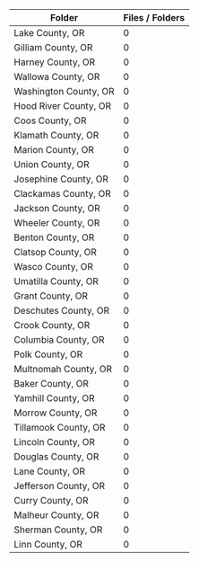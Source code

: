 | Folder                |   Files / Folders |
|-----------------------|-------------------|
| Lake County, OR       |                 0 |
| Gilliam County, OR    |                 0 |
| Harney County, OR     |                 0 |
| Wallowa County, OR    |                 0 |
| Washington County, OR |                 0 |
| Hood River County, OR |                 0 |
| Coos County, OR       |                 0 |
| Klamath County, OR    |                 0 |
| Marion County, OR     |                 0 |
| Union County, OR      |                 0 |
| Josephine County, OR  |                 0 |
| Clackamas County, OR  |                 0 |
| Jackson County, OR    |                 0 |
| Wheeler County, OR    |                 0 |
| Benton County, OR     |                 0 |
| Clatsop County, OR    |                 0 |
| Wasco County, OR      |                 0 |
| Umatilla County, OR   |                 0 |
| Grant County, OR      |                 0 |
| Deschutes County, OR  |                 0 |
| Crook County, OR      |                 0 |
| Columbia County, OR   |                 0 |
| Polk County, OR       |                 0 |
| Multnomah County, OR  |                 0 |
| Baker County, OR      |                 0 |
| Yamhill County, OR    |                 0 |
| Morrow County, OR     |                 0 |
| Tillamook County, OR  |                 0 |
| Lincoln County, OR    |                 0 |
| Douglas County, OR    |                 0 |
| Lane County, OR       |                 0 |
| Jefferson County, OR  |                 0 |
| Curry County, OR      |                 0 |
| Malheur County, OR    |                 0 |
| Sherman County, OR    |                 0 |
| Linn County, OR       |                 0 |